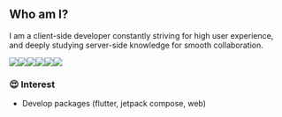 ## Who am I?
I am a client-side developer constantly striving for high user experience, and deeply studying server-side knowledge for smooth collaboration.

<img src="https://img.shields.io/badge/Flutter-303133?style=flat-square&logo=flutter&logoColor=white"/><img src="https://img.shields.io/badge/Jetpack Compose?style=flat-square&logo=jetpackcompose&logoColor=white"/><img src="https://img.shields.io/badge/Golang-303133?style=flat-square&logo=goland&logoColor=white"/><img src="https://img.shields.io/badge/Typescript-303133?style=flat-square&logo=tsnode&logoColor=white"/><img src="https://img.shields.io/badge/Node.js-303133?style=flat-square&logo=nodedotjs&logoColor=white"/><img src="https://img.shields.io/badge/Kotlin-303133?style=flat-square&logo=kotlin&logoColor=white"/>

### 😍 Interest
- Develop packages (flutter, jetpack compose, web)
